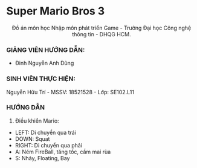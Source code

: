 # Super Mario Bros 3
<p align="center">Đồ án môn học Nhập môn phát triển Game - Trường Đại học Công nghệ thông tin - DHQG HCM.</p>

### GIẢNG VIÊN HƯỚNG DẪN:
- Đinh Nguyễn Anh Dũng

### SINH VIÊN THỰC HIỆN:
Nguyễn Hữu Trí - MSSV: 18521528 - Lớp: SE102.L11

### HƯỚNG DẪN
1. Điều khiển Mario:
- LEFT: Di chuyển qua trái
- DOWN: Squat
- RIGHT: Di chuyển qua phải
- A: Ném FireBall, tăng tốc, cầm mai rùa
- S: Nhảy, Floating, Bay
